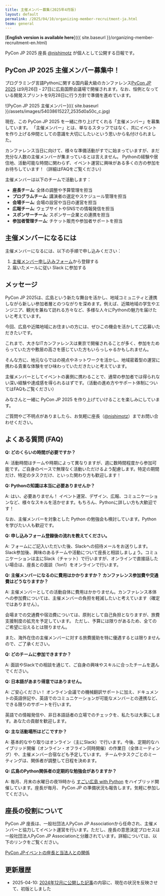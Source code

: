 ```yaml
---
title: 主催メンバー募集(2025年4月版)
layout: default
permalink: /2025/04/10/organizing-member-recruitment-ja.html
team: general
---
```


[**English version is available here**]({{ site.baseurl }}/organizing-member-recruitment-en.html)

PyCon JP 2025 座長 [@nishimotz](https://d.nishimotz.com/aboutme) が個人として公開する日報です。

## PyCon JP 2025 主催メンバー募集中！

プログラミング言語Pythonに関する国内最大級のカンファレンス[PyCon JP 2025](https://2025.pycon.jp/) は9月26日・27日に広島国際会議場で開催されます。なお、恒例となっている開発スプリントを9月28日に行う方針で準備を進めています。

<div class="image-center">
![PyCon JP 2025 主催メンバー]({{ site.baseurl }}/assets/images/54038615227_2535d0a50c_c.jpg)
</div>

現在、この PyCon JP 2025 を一緒に作り上げてくれる「主催メンバー」を募集しています。
「主催メンバー」とは、単なるスタッフではなく、共にイベントを作り上げる仲間としての意識を大切にしたいという思いから名付けられました。

カンファレンス当日に向けて、様々な準備活動がすでに始まっていますが、まだ充分な人数の主催メンバーが集まっているとは言えません。
Pythonの経験や居住地、活動可能な時間に関わらず、イベント運営に興味がある多くの方の参加をお待ちしています！（詳細はFAQをご覧ください）

主催メンバーは以下のチームで活動します：

- **座長チーム**: 全体の調整や予算管理を担当
- **プログラムチーム**: 講演者の選定やスケジュール管理を担当
- **会場チーム**: 会場の設営や当日の運営を担当
- **広報チーム**: ウェブサイトやSNSでの情報発信を担当
- **スポンサーチーム**: スポンサー企業との連携を担当
- **参加者管理チーム**: チケット販売や参加者サポートを担当

## 主催メンバーになるには

主催メンバーになるには、以下の手順で申し込みください：

1. [主催メンバー申し込みフォーム](https://forms.gle/7irqYKhZVj7AY7LfA)から登録する
2. 届いたメールに従い Slack に参加する

## メッセージ

PyCon JP 2025は、広島という新たな舞台を活かし、地域コミュニティと連携しながら新しい参加者層とのつながりを深めます。例えば、近隣地域の学生やエンジニア、観光を兼ねて訪れる方々など、多様な人々にPythonの魅力を届けたいと考えています。

今回、広島や近隣地域にお住まいの方には、ぜひこの機会を活かしてご応募いただきたいです。

これまで、大きなITカンファレンスは東京で開催されることが多く、参加をためらっていた方や敷居の高さを感じていた方もいらっしゃるかもしれません。

そんな方に、地元ならではの視点やネットワークを活かし、地域密着型の運営に携わる貴重な体験をぜひ味わっていただきたいと考えています。

主催メンバーとしてイベントの裏側に携わることで、通常の参加者では得られない深い経験や達成感を得られるはずです。（活動の進め方やサポート体制についてはFAQもご覧ください）

みなさんと一緒に PyCon JP 2025 を作り上げていけることを楽しみにしています。

ご質問やご不明点がありましたら、お気軽に座長（[@nishimotz](https://d.nishimotz.com/aboutme)）までお問い合わせください。

## よくある質問 (FAQ)

**Q: どのくらいの時間が必要ですか？**

A: 活動時間はチームや時期によって異なりますが、週に数時間程度から参加可能です。ご自身のペースで無理なく活動いただけるよう配慮します。特定の期間だけ、特定のタスクだけ、といった関わり方も歓迎します！

**Q: Pythonの知識は本当に必要ありませんか？**

A: はい、必要ありません！ イベント運営、デザイン、広報、コミュニケーションなど、様々なスキルを活かせます。もちろん、Pythonに詳しい方も大歓迎です！

なお、主催メンバーを対象とした Python の勉強会も検討しています。Python を学びたい人も歓迎です。

**Q: 申し込みフォーム登録後の流れを教えてください。**

A: フォームにご記入いただいた後、Slackへの招待メールをお送りします。Slack参加後、興味のあるチームや活動について座長と相談しましょう。コミュニケーションは主にSlack（チャット）で行いますが、オンラインで直接話したい場合は、座長との面談（1on1）をオンラインで行います。

**Q: 主催メンバーになるのに費用はかかりますか？ カンファレンス参加費や交通費はどうなりますか？**

A: 主催メンバーとしての活動自体に費用はかかりません。カンファレンス本体への参加費については、主催メンバーの負担を軽減したいと考えています（確定ではありません）。

会場までの交通費や宿泊費については、原則として自己負担となりますが、旅費支援制度の拡充を予定しています。
ただし、予算には限りがあるため、全てのご希望に沿えるとは限りません。

また、海外在住の主催メンバーに対する旅費援助を特に優遇するとは限りませんので、ご了承ください。

**Q: どのチームに参加できますか？**

A: 面談やSlackでの相談を通じて、ご自身の興味やスキルに合ったチームを選んでください。

**Q: 日本語があまり得意ではありません。**

A: ご安心ください！ オンライン会議での機械翻訳サポートに加え、ドキュメントの英語併記や、英語でのコミュニケーションが可能なメンバーとの連携など、できる限りのサポートを行います。

英語での情報発信や、非日本語話者の立場でのチェックを、私たちは大事にします。あなたの貢献を歓迎します。

**Q: 主な活動場所はどこですか？**

A: 基本的なやり取りはオンライン（主にSlack）で行います。今後、定期的なハイブリッド開催（オンライン・オフライン同時開催）の作業日（全体ミーティング）や、主催メンバー合宿なども予定しています。
チームやタスクごとのミーティングは、関係者が調整して日程を決めます。

**Q: 広島のPython関係者の定期的な勉強会がありますか？**

A: 毎月、月末の水曜日の夜19時から [すごい広島 with Python](https://pycon-hiroshima.connpass.com/event/) をハイブリッド開催しています。座長が毎月、 PyCon JP の準備状況も報告します。気軽に参加してください。

## 座長の役割について

PyCon JP 座長は、一般社団法人PyCon JP Associationから任命され、主催メンバーと協力してイベント運営を行います。ただし、座長の意思決定プロセスは一般社団法人PyCon JP Associationと分離されています。詳細については、以下のリンクをご覧ください。

[PyCon JPイベントの座長と当法人との関係](https://www.pycon.jp/organizer/event-chair.html)

## 更新履歴

- 2025-04-10: [2024年12月に公開した記事](https://pyconjp.blogspot.com/2024/12/call-for-organizing-members-ja.html)の内容に、現在の状況を反映させて、初版としました
